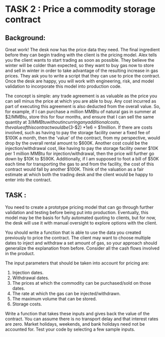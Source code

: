 # TASK 2 : Price a commodity storage contract

## Background:
Great work! The desk now has the price data they need. The final ingredient before they can begin trading with the client is the pricing model. Alex tells you the client wants to start trading as soon as possible. They believe the winter will be colder than expected, so they want to buy gas now to store and sell in winter in order to take advantage of the resulting increase in gas prices. They ask you to write a script that they can use to price the contract. Once the desk are happy, you will work with engineering, risk, and model validation to incorporate this model into production code.

The concept is simple: any trade agreement is as valuable as the price you can sell minus the price at which you are able to buy. Any cost incurred as part of executing this agreement is also deducted from the overall value. So, for example, if I can purchase a million MMBtu of natural gas in summer at $2/MMBtu, store this for four months, and ensure that I can sell the same quantity at $3/MMBtu without incurring any additional costs, the value of this contract would be ($3-$2) *1e6 = $1million. If there are costs involved, such as having to pay the storage facility owner a fixed fee of $100K a month, then the 'value' of the contract, from my perspective, would drop by the overall rental amount to $600K. Another cost could be the injection/withdrawal cost, like having to pay the storage facility owner $10K per 1 million MMBtu for injection/withdrawal, then the price will further go down by $10K to $590K. Additionally, if I am supposed to foot a bill of $50K each time for transporting the gas to and from the facility, the cost of this contract would fall by another $100K. Think of the valuation as a fair estimate at which both the trading desk and the client would be happy to enter into the contract. 

## TASK :
You need to create a prototype pricing model that can go through further validation and testing before being put into production. Eventually, this model may be the basis for fully automated quoting to clients, but for now, the desk will use it with manual oversight to explore options with the client. 

You should write a function that is able to use the data you created previously to price the contract. The client may want to choose multiple dates to inject and withdraw a set amount of gas, so your approach should generalize the explanation from before. Consider all the cash flows involved in the product.

The input parameters that should be taken into account for pricing are:

1. Injection dates. 
2. Withdrawal dates.
3. The prices at which the commodity can be purchased/sold on those dates.
4. The rate at which the gas can be injected/withdrawn.
5. The maximum volume that can be stored.
6. Storage costs.

Write a function that takes these inputs and gives back the value of the contract. You can assume there is no transport delay and that interest rates are zero. Market holidays, weekends, and bank holidays need not be accounted for. Test your code by selecting a few sample inputs.

